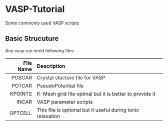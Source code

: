 # VASP-Tutorial

Some commonly used VASP scripts

## Basic Strucuture

Any vasp run need following files

| File Name | Description |
| ---: | :--- |
| POSCAR | Crystal stucture file for VASP |
| POTCAR | PseudoPotential file |
| KPOINTS | K-Mesh grid file optinal but it is better to provide it |
| INCAR | VASP parameter scripts |
| OPTCELL | This file is optional but it useful during ionic relaxation |
